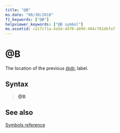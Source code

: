 ```yaml
---
title: "@B"
ms.date: "08/30/2018"
f1_keywords: ["@B"]
helpviewer_keywords: ["@B symbol"]
ms.assetid: ca17c71a-4a5d-4470-a098-484c781dbfa7
---
```

# \@B

The location of the previous [\@\@:](../../assembler/masm/at-at.md) label.

## Syntax

> **\@B**

## See also

[Symbols reference](symbols-reference.md)
